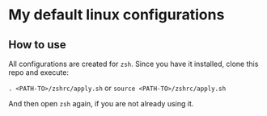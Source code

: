 # My default linux configurations

## How to use

All configurations are created for `zsh`. Since you have it installed, clone this repo and execute:

 `. <PATH-TO>/zshrc/apply.sh` or `source <PATH-TO>/zshrc/apply.sh`

And then open `zsh` again, if you are not already using it.